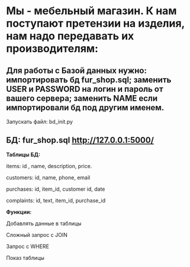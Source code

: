 Мы - мебельный магазин. К нам поступают претензии на изделия, нам надо передавать их производителям:
=====================================



Для работы с Базой данных нужно: импортировать бд fur_shop.sql; заменить USER и PASSWORD на логин и пароль от вашего сервера; заменить NAME если импортировали бд под другим именем.
---
Запускать файл: bd_init.py

БД: fur_shop.sql
http://127.0.0.1:5000/
---

**Таблицы БД:**

items: id , name, description, price.


customers: id, name, phone, email


purchases: id, item_id, customer id, date


complaints: id, text, item_id, purchase_id

**Функции:**

Добавлять данные в таблицы

Сложный запрос с JOIN

Запрос с WHERE

Показ таблицы
